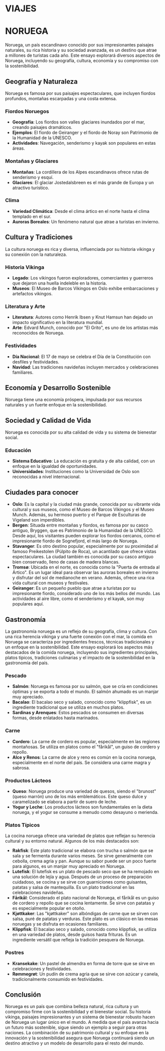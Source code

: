 # VIAJES
# NORUEGA

Noruega, un país escandinavo conocido por sus impresionantes paisajes naturales, su rica historia y su sociedad avanzada, es un destino que atrae a millones de turistas cada año. Este ensayo explorará diversos aspectos de Noruega, incluyendo su geografía, cultura, economía y su compromiso con la sostenibilidad.

## Geografía y Naturaleza

Noruega es famosa por sus paisajes espectaculares, que incluyen fiordos profundos, montañas escarpadas y una costa extensa.

### Fiordos Noruegos
- **Geografía**: Los fiordos son valles glaciares inundados por el mar, creando paisajes dramáticos.
- **Ejemplos**: El fiordo de Geiranger y el fiordo de Noray son Patrimonio de la Humanidad de la UNESCO.
- **Actividades**: Navegación, senderismo y kayak son populares en estas áreas.

### Montañas y Glaciares
- **Montañas**: La cordillera de los Alpes escandinavos ofrece rutas de senderismo y esquí.
- **Glaciares**: El glaciar Jostedalsbreen es el más grande de Europa y un atractivo turístico.

### Clima
- **Variedad Climática**: Desde el clima ártico en el norte hasta el clima templado en el sur.
- **Auroras Boreales**: Un fenómeno natural que atrae a turistas en invierno.

## Cultura y Tradiciones

La cultura noruega es rica y diversa, influenciada por su historia vikinga y su conexión con la naturaleza.

### Historia Vikinga
- **Legado**: Los vikingos fueron exploradores, comerciantes y guerreros que dejaron una huella indeleble en la historia.
- **Museos**: El Museo de Barcos Vikingos en Oslo exhibe embarcaciones y artefactos vikingos.

### Literatura y Arte
- **Literatura**: Autores como Henrik Ibsen y Knut Hamsun han dejado un impacto significativo en la literatura mundial.
- **Arte**: Edvard Munch, conocido por "El Grito", es uno de los artistas más reconocidos de Noruega.

### Festividades
- **Día Nacional**: El 17 de mayo se celebra el Día de la Constitución con desfiles y festividades.
- **Navidad**: Las tradiciones navideñas incluyen mercados y celebraciones familiares.

## Economía y Desarrollo Sostenible

Noruega tiene una economía próspera, impulsada por sus recursos naturales y un fuerte enfoque en la sostenibilidad.

## Sociedad y Calidad de Vida

Noruega es conocida por su alta calidad de vida y su sistema de bienestar social.

### Educación
- **Sistema Educativo**: La educación es gratuita y de alta calidad, con un enfoque en la igualdad de oportunidades.
- **Universidades**: Instituciones como la Universidad de Oslo son reconocidas a nivel internacional.

## Ciudades para conocer
- **Oslo**: Es la capital y la ciudad más grande, conocida por su vibrante vida cultural y sus museos, como el Museo de Barcos Vikingos y el Museo Munch. Además, su hermoso puerto y el Parque de Esculturas de Vigeland son imperdibles.
- **Bergen**: Situada entre montañas y fiordos, es famosa por su casco antiguo, Bryggen, que es Patrimonio de la Humanidad de la UNESCO. Desde aquí, los visitantes pueden explorar los fiordos cercanos, como el impresionante fiordo de Sognefjord, el más largo de Noruega.
- **Stavanger**: Es otro destino popular, especialmente por su proximidad al famoso Preikestolen (Púlpito de Roca), un acantilado que ofrece vistas espectaculares. La ciudad también es conocida por su casco antiguo bien conservado, lleno de casas de madera blancas.
- **Tromsø**: Ubicada en el norte, es conocida como la "Puerta de entrada al Ártico". Es un lugar ideal para observar las auroras boreales en invierno y disfrutar del sol de medianoche en verano. Además, ofrece una rica vida cultural con museos y festivales.
- **Geiranger**: Es un pequeño pueblo que atrae a turistas por su impresionante fiordo, considerado uno de los más bellos del mundo. Las actividades al aire libre, como el senderismo y el kayak, son muy populares aquí.

## Gastronomía

La gastronomía noruega es un reflejo de su geografía, clima y cultura. Con una rica herencia vikinga y una fuerte conexión con el mar, la comida en Noruega se caracteriza por ingredientes frescos, técnicas tradicionales y un enfoque en la sostenibilidad. Este ensayo explorará los aspectos más destacados de la comida noruega, incluyendo sus ingredientes principales, platos típicos, tradiciones culinarias y el impacto de la sostenibilidad en la gastronomía del país.

### Pescado
- **Salmón**: Noruega es famosa por su salmón, que se cría en condiciones óptimas y se exporta a todo el mundo. El salmón ahumado es un manjar muy apreciado.
- **Bacalao**: El bacalao seco y salado, conocido como "klippfisk", es un ingrediente tradicional que se utiliza en muchos platos.
- **Sardinas y Arenques**: Estos pescados se consumen en diversas formas, desde enlatados hasta marinados.

### Carne
- **Cordero**: La carne de cordero es popular, especialmente en las regiones montañosas. Se utiliza en platos como el "fårikål", un guiso de cordero y repollo.
- **Alce y Renos**: La carne de alce y reno es común en la cocina noruega, especialmente en el norte del país. Se considera una carne magra y sabrosa.

### Productos Lácteos
- **Queso**: Noruega produce una variedad de quesos, siendo el "brunost" (queso marrón) uno de los más emblemáticos. Este queso dulce y caramelizado se elabora a partir de suero de leche.
- **Yogur y Leche**: Los productos lácteos son fundamentales en la dieta noruega, y el yogur se consume a menudo como desayuno o merienda.

### Platos Típicos
La cocina noruega ofrece una variedad de platos que reflejan su herencia cultural y su entorno natural. Algunos de los más destacados son:
- **Rakfisk**: Este plato tradicional se elabora con trucha o salmón que se sala y se fermenta durante varios meses. Se sirve generalmente con cebolla, crema agria y pan. Aunque su sabor puede ser un poco fuerte para algunos, es un manjar muy apreciado en Noruega.
- **Lutefisk**: El lutefisk es un plato de pescado seco que se ha remojado en una solución de lejía y agua. Después de un proceso de preparación cuidadoso, se cocina y se sirve con guarniciones como guisantes, patatas y salsa de mantequilla. Es un plato tradicional en las celebraciones navideñas.
- **Fårikål**: Considerado el plato nacional de Noruega, el fårikål es un guiso de cordero y repollo que se cocina lentamente. Se sirve con patatas y es especialmente popular en otoño.
- **Kjøttkaker**: Las "kjøttkaker" son albóndigas de carne que se sirven con salsa, puré de patatas y verduras. Este plato es un clásico en las mesas noruegas y se disfruta en ocasiones familiares.
- **Klippfisk**: El bacalao seco y salado, conocido como klippfisk, se utiliza en una variedad de platos, desde guisos hasta frituras. Es un ingrediente versátil que refleja la tradición pesquera de Noruega.

### Postres
- **Kransekake**: Un pastel de almendra en forma de torre que se sirve en celebraciones y festividades.
- **Rømmegrøt**: Un pudín de crema agria que se sirve con azúcar y canela, tradicionalmente consumido en festividades.

## Conclusión

Noruega es un país que combina belleza natural, rica cultura y un compromiso firme con la sostenibilidad y el bienestar social. Su historia vikinga, paisajes impresionantes y un sistema de bienestar robusto hacen de Noruega un lugar único en el mundo. A medida que el país avanza hacia un futuro más sostenible, sigue siendo un ejemplo a seguir para otras naciones. La combinación de su patrimonio cultural y su enfoque en la innovación y la sostenibilidad asegura que Noruega continuará siendo un destino atractivo y un modelo de desarrollo para el resto del mundo.
